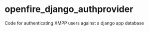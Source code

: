 openfire_django_authprovider
============================

Code for authenticating XMPP users against a django app database
